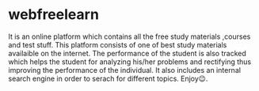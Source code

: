 # webfreelearn
It is an online platform which contains all the free study materials ,courses and test stuff. This platform consists of one of best study materials availaible on the internet. The performance of the student is also tracked which helps the student for analyzing his/her problems and rectifying thus improving the performance of the individual. It also includes an internal search engine in order to serach for different topics. Enjoy😉.
